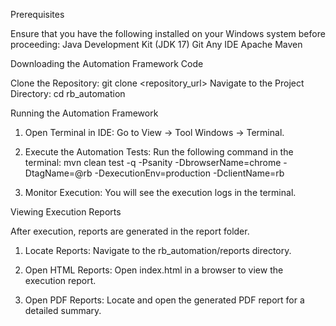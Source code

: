 Prerequisites

Ensure that you have the following installed on your Windows system before proceeding:
Java Development Kit (JDK 17)
Git
Any IDE
Apache Maven


Downloading the Automation Framework Code

Clone the Repository:
git clone <repository_url>
Navigate to the Project Directory:
cd rb_automation


Running the Automation Framework

1. Open Terminal in  IDE:
Go to View → Tool Windows → Terminal.

2. Execute the Automation Tests:
Run the following command in the terminal:
mvn clean test -q -Psanity -DbrowserName=chrome -DtagName=@rb -DexecutionEnv=production -DclientName=rb

3. Monitor Execution:
You will see the execution logs in the terminal.



Viewing Execution Reports

After execution, reports are generated in the report folder.

1. Locate Reports:
Navigate to the rb_automation/reports directory.

2. Open HTML Reports:
Open index.html in a browser to view the execution report.

3. Open PDF Reports:
Locate and open the generated PDF report for a detailed summary.


